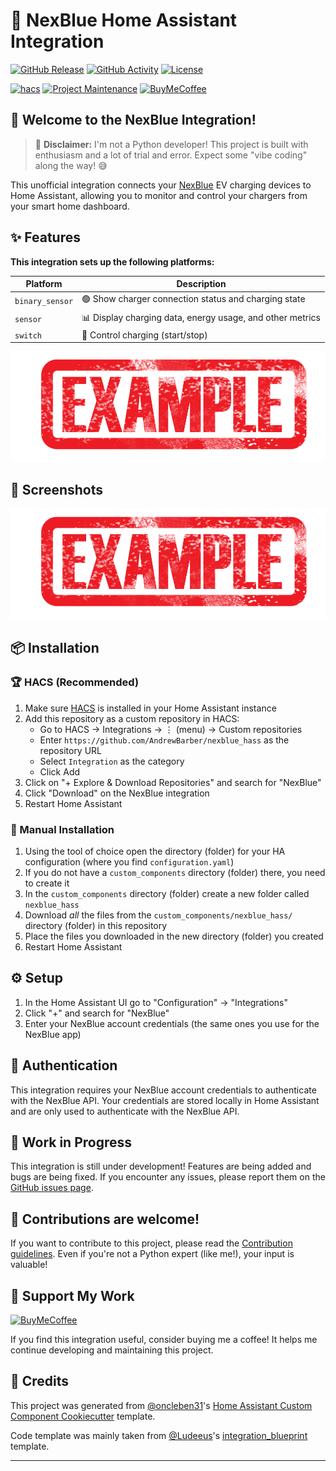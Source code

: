 # 🔌 NexBlue Home Assistant Integration

[![GitHub Release][releases-shield]][releases]
[![GitHub Activity][commits-shield]][commits]
[![License][license-shield]](LICENSE)

[![hacs][hacsbadge]][hacs]
[![Project Maintenance][maintenance-shield]][user_profile]
[![BuyMeCoffee][buymecoffeebadge]][buymecoffee]

## 🌟 Welcome to the NexBlue Integration!

> 🚨 **Disclaimer:** I'm not a Python developer! This project is built with enthusiasm and a lot of trial and error. Expect some "vibe coding" along the way! 😅

This unofficial integration connects your [NexBlue](https://nexblue.com/) EV charging devices to Home Assistant, allowing you to monitor and control your chargers from your smart home dashboard.

## ✨ Features

**This integration sets up the following platforms:**

| Platform        | Description                                               |
| --------------- | --------------------------------------------------------- |
| `binary_sensor` | 🟢 Show charger connection status and charging state      |
| `sensor`        | 📊 Display charging data, energy usage, and other metrics |
| `switch`        | 🔌 Control charging (start/stop)                          |

![example][exampleimg]

## 📱 Screenshots

![example][exampleimg]

## 📦 Installation

### 🏆 HACS (Recommended)

1. Make sure [HACS](https://hacs.xyz/) is installed in your Home Assistant instance
2. Add this repository as a custom repository in HACS:
   - Go to HACS → Integrations → ⋮ (menu) → Custom repositories
   - Enter `https://github.com/AndrewBarber/nexblue_hass` as the repository URL
   - Select `Integration` as the category
   - Click Add
3. Click on "+ Explore & Download Repositories" and search for "NexBlue"
4. Click "Download" on the NexBlue integration
5. Restart Home Assistant

### 🔧 Manual Installation

1. Using the tool of choice open the directory (folder) for your HA configuration (where you find `configuration.yaml`)
2. If you do not have a `custom_components` directory (folder) there, you need to create it
3. In the `custom_components` directory (folder) create a new folder called `nexblue_hass`
4. Download _all_ the files from the `custom_components/nexblue_hass/` directory (folder) in this repository
5. Place the files you downloaded in the new directory (folder) you created
6. Restart Home Assistant

## ⚙️ Setup

1. In the Home Assistant UI go to "Configuration" → "Integrations"
2. Click "+" and search for "NexBlue"
3. Enter your NexBlue account credentials (the same ones you use for the NexBlue app)

## 🔐 Authentication

This integration requires your NexBlue account credentials to authenticate with the NexBlue API. Your credentials are stored locally in Home Assistant and are only used to authenticate with the NexBlue API.

## 🚧 Work in Progress

This integration is still under development! Features are being added and bugs are being fixed. If you encounter any issues, please report them on the [GitHub issues page](https://github.com/AndrewBarber/nexblue_hass/issues).

## 🤝 Contributions are welcome!

If you want to contribute to this project, please read the [Contribution guidelines](CONTRIBUTING.md). Even if you're not a Python expert (like me!), your input is valuable!

## 💖 Support My Work

[![BuyMeCoffee][buymecoffeebadge]][buymecoffee]

If you find this integration useful, consider buying me a coffee! It helps me continue developing and maintaining this project.

## 🙏 Credits

This project was generated from [@oncleben31](https://github.com/oncleben31)'s [Home Assistant Custom Component Cookiecutter](https://github.com/oncleben31/cookiecutter-homeassistant-custom-component) template.

Code template was mainly taken from [@Ludeeus](https://github.com/ludeeus)'s [integration_blueprint][integration_blueprint] template.

---

[integration_blueprint]: https://github.com/custom-components/integration_blueprint
[buymecoffee]: https://www.buymeacoffee.com/andrewbarber
[buymecoffeebadge]: https://img.shields.io/badge/buy%20me%20a%20coffee-donate-yellow.svg?style=for-the-badge
[commits-shield]: https://img.shields.io/github/commit-activity/y/AndrewBarber/nexblue_hass.svg?style=for-the-badge
[commits]: https://github.com/AndrewBarber/nexblue_hass/commits/main
[hacs]: https://hacs.xyz
[hacsbadge]: https://img.shields.io/badge/HACS-Custom-orange.svg?style=for-the-badge
[exampleimg]: example.png
[license-shield]: https://img.shields.io/github/license/AndrewBarber/nexblue_hass.svg?style=for-the-badge
[maintenance-shield]: https://img.shields.io/badge/maintainer-%40AndrewBarber-blue.svg?style=for-the-badge
[releases-shield]: https://img.shields.io/github/release/AndrewBarber/nexblue_hass.svg?style=for-the-badge
[releases]: https://github.com/AndrewBarber/nexblue_hass/releases
[user_profile]: https://github.com/AndrewBarber
